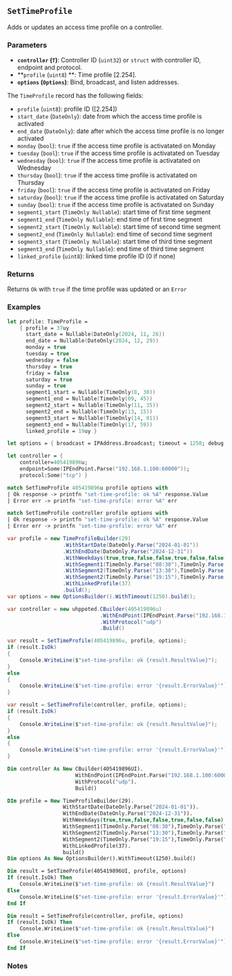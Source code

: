 ## `SetTimeProfile`

Adds or updates an access time profile on a controller.

### Parameters
- **`controller` (`T`)**: Controller ID (`uint32`) or `struct` with controller ID, endpoint and protocol.
- **`profile` (`uint8`) **: Time profile [2.254].
- **`options` (`Options`)**: Bind, broadcast, and listen addresses.

The `TimeProfile` record has the following fields:
  - `profile` (`uint8`): profile ID ([2.254])
  - `start_date` (`DateOnly`): date from which the access time profile is activated
  - `end_date` (`DateOnly`): date after which the access time profile is no longer activated
  - `monday` (`bool`): `true` if the access time profile is activatated on Monday
  - `tuesday` (`bool`):  `true` if the access time profile is activatated on Tuesday
  - `wednesday` (`bool`):  `true` if the access time profile is activatated on Wednesday
  - `thursday` (`bool`):  `true` if the access time profile is activatated on Thursday
  - `friday` (`bool`):  `true` if the access time profile is activatated on Friday
  - `saturday` (`bool`):  `true` if the access time profile is activatated on Saturday
  - `sunday` (`bool`):  `true` if the access time profile is activatated on Sunday
  - `segment1_start` (`TimeOnly Nullable`):  start time of first time segment
  - `segment1_end` (`TimeOnly Nullable`): end time of first time segment
  - `segment2_start` (`TimeOnly Nullable`): start time of second time segment
  - `segment2_end` (`TimeOnly Nullable`): end time of second time segment
  - `segment3_start` (`TimeOnly Nullable`): start time of third time segment
  - `segment3_end` (`TimeOnly Nullable`): end time of third time segment
  - `linked_profile` (`uint8`): linked time profile ID (0 if none)


### Returns
Returns `Ok` with `true` if the time profile was updated or an `Error` 

### Examples

```fsharp
let profile: TimeProfile =
    { profile = 37uy
      start_date = Nullable(DateOnly(2024, 11, 26))
      end_date = Nullable(DateOnly(2024, 12, 29))
      monday = true
      tuesday = true
      wednesday = false
      thursday = true
      friday = false
      saturday = true
      sunday = true
      segment1_start = Nullable(TimeOnly(8, 30))
      segment1_end = Nullable(TimeOnly(09, 45))
      segment2_start = Nullable(TimeOnly(11, 35))
      segment2_end = Nullable(TimeOnly(13, 15))
      segment3_start = Nullable(TimeOnly(14, 01))
      segment3_end = Nullable(TimeOnly(17, 59))
      linked_profile = 19uy }

let options = { broadcast = IPAddress.Broadcast; timeout = 1250; debug = true }

let controller = { 
    controller=405419896u; 
    endpoint=Some(IPEndPoint.Parse("192.168.1.100:60000")); 
    protocol:Some("tcp") }

match SetTimeProfile 405419896u profile options with
| Ok response -> printfn "set-time-profile: ok %A" response.Value
| Error err -> printfn "set-time-profile: error %A" err

match SetTimeProfile controller profile options with
| Ok response -> printfn "set-time-profile: ok %A" response.Value
| Error err -> printfn "set-time-profile: error %A" err
```

```csharp
var profile = new TimeProfileBuilder(29)
                  .WithStartDate(DateOnly.Parse("2024-01-01"))
                  .WithEndDate(DateOnly.Parse("2024-12-31"))
                  .WithWeekdays(true,true,false,false,true,false,false)
                  .WithSegment1(TimeOnly.Parse("08:30"),TimeOnly.Parse("11:30"))
                  .WithSegment2(TimeOnly.Parse("13:30"),TimeOnly.Parse("17:30"))
                  .WithSegment2(TimeOnly.Parse("19:15"),TimeOnly.Parse("21:45"))
                  .WithLinkedProfile(37)
                  .build();
var options = new OptionsBuilder().WithTimeout(1250).build();

var controller = new uhppoted.CBuilder(405419896u)
                              .WithEndPoint(IPEndPoint.Parse("192.168.1.100:60000"))
                              .WithProtocol("udp")
                              .Build()

var result = SetTimeProfile(405419896u, profile, options);
if (result.IsOk)
{
    Console.WriteLine($"set-time-profile: ok {result.ResultValue}");
}
else
{
    Console.WriteLine($"set-time-profile: error '{result.ErrorValue}'");
}

var result = SetTimeProfile(controller, profile, options);
if (result.IsOk)
{
    Console.WriteLine($"set-time-profile: ok {result.ResultValue}");
}
else
{
    Console.WriteLine($"set-time-profile: error '{result.ErrorValue}'");
}
```

```vb
Dim controller As New CBuilder(405419896UI).
                      WithEndPoint(IPEndPoint.Parse("192.168.1.100:60000")).
                      WithProtocol("udp").
                      Build()

DIm profile = New TimeProfileBuilder(29).
                  WithStartDate(DateOnly.Parse("2024-01-01")).
                  WithEndDate(DateOnly.Parse("2024-12-31")).
                  WithWeekdays(true,true,false,false,true,false,false).
                  WithSegment1(TimeOnly.Parse("08:30"),TimeOnly.Parse("11:30")).
                  WithSegment2(TimeOnly.Parse("13:30"),TimeOnly.Parse("17:30")).
                  WithSegment2(TimeOnly.Parse("19:15"),TimeOnly.Parse("21:45")).
                  WithLinkedProfile(37).
                  build()
Dim options As New OptionsBuilder().WithTimeout(1250).build()

Dim result = SetTimeProfile(405419896UI, profile, options)
If (result.IsOk) Then
    Console.WriteLine($"set-time-profile: ok {result.ResultValue}")
Else
    Console.WriteLine($"set-time-profile: error '{result.ErrorValue}'")
End If

Dim result = SetTimeProfile(controller, profile, options)
If (result.IsOk) Then
    Console.WriteLine($"set-time-profile: ok {result.ResultValue}")
Else
    Console.WriteLine($"set-time-profile: error '{result.ErrorValue}'")
End If
```

### Notes
